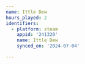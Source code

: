 ```yaml
---
name: Ittle Dew
hours_played: 2
identifiers:
  - platform: steam
    appid: '241320'
    name: Ittle Dew
    synced_on: '2024-07-04'

---
```


